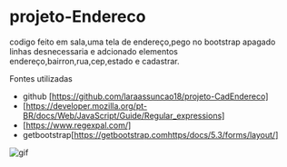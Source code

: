 # projeto-Endereco
codigo feito em sala,uma tela de endereço,pego no bootstrap apagado linhas desnecessaria e adcionado elementos endereço,bairron,rua,cep,estado e cadastrar.

Fontes utilizadas
* github [https://github.com/laraassuncao18/projeto-CadEndereco]
* [https://developer.mozilla.org/pt-BR/docs/Web/JavaScript/Guide/Regular_expressions]
* [https://www.regexpal.com/]
* getbootstrap[https://getbootstrap.comhttps/docs/5.3/forms/layout/]

![gif](gif/Gravando-2023-09-20-124922%20(1).gif)